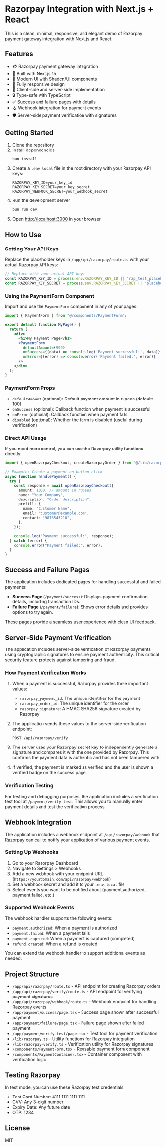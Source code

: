 # Razorpay Integration with Next.js + React

This is a clean, minimal, responsive, and elegant demo of Razorpay payment gateway integration with Next.js and React.

## Features

- 💳 Razorpay payment gateway integration
- 🚀 Built with Next.js 15
- 💅 Modern UI with Shadcn/UI components
- 📱 Fully responsive design
- 🔄 Client-side and server-side implementation
- 🔒 Type-safe with TypeScript
- ✅ Success and failure pages with details
- 🪝 Webhook integration for payment events
- 🛡️ Server-side payment verification with signatures

## Getting Started

1. Clone the repository
2. Install dependencies
   ```bash
   bun install
   ```
3. Create a `.env.local` file in the root directory with your Razorpay API keys:
   ```
   RAZORPAY_KEY_ID=your_key_id
   RAZORPAY_KEY_SECRET=your_key_secret
   RAZORPAY_WEBHOOK_SECRET=your_webhook_secret
   ```
4. Run the development server
   ```bash
   bun run dev
   ```
5. Open [http://localhost:3000](http://localhost:3000) in your browser

## How to Use

### Setting Your API Keys

Replace the placeholder keys in `/app/api/razorpay/route.ts` with your actual Razorpay API keys:

```typescript
// Replace with your actual API keys
const RAZORPAY_KEY_ID = process.env.RAZORPAY_KEY_ID || 'rzp_test_placeholder_key';
const RAZORPAY_KEY_SECRET = process.env.RAZORPAY_KEY_SECRET || 'placeholder_secret_key';
```

### Using the PaymentForm Component

Import and use the `PaymentForm` component in any of your pages:

```jsx
import { PaymentForm } from "@/components/PaymentForm";

export default function MyPage() {
  return (
    <div>
      <h1>My Payment Page</h1>
      <PaymentForm
        defaultAmount={999}
        onSuccess={(data) => console.log('Payment successful:', data)}
        onError={(error) => console.error('Payment failed:', error)}
      />
    </div>
  );
}
```

### PaymentForm Props

- `defaultAmount` (optional): Default payment amount in rupees (default: 100)
- `onSuccess` (optional): Callback function when payment is successful
- `onError` (optional): Callback function when payment fails
- `disabled` (optional): Whether the form is disabled (useful during verification)

### Direct API Usage

If you need more control, you can use the Razorpay utility functions directly:

```typescript
import { openRazorpayCheckout, createRazorpayOrder } from "@/lib/razorpay";

// Example: Create a payment on button click
async function handlePayment() {
  try {
    const response = await openRazorpayCheckout({
      amount: 1000, // amount in rupees
      name: "Your Company",
      description: "Order description",
      prefill: {
        name: "Customer Name",
        email: "customer@example.com",
        contact: "9876543210",
      },
    });

    console.log("Payment successful:", response);
  } catch (error) {
    console.error("Payment failed:", error);
  }
}
```

## Success and Failure Pages

The application includes dedicated pages for handling successful and failed payments:

- **Success Page** (`/payment/success`): Displays payment confirmation details, including transaction IDs.
- **Failure Page** (`/payment/failure`): Shows error details and provides options to try again.

These pages provide a seamless user experience with clean UI feedback.

## Server-Side Payment Verification

The application includes server-side verification of Razorpay payments using cryptographic signatures to ensure payment authenticity. This critical security feature protects against tampering and fraud.

### How Payment Verification Works

1. When a payment is successful, Razorpay provides three important values:
   - `razorpay_payment_id`: The unique identifier for the payment
   - `razorpay_order_id`: The unique identifier for the order
   - `razorpay_signature`: A HMAC SHA256 signature created by Razorpay

2. The application sends these values to the server-side verification endpoint:
   ```
   POST /api/razorpay/verify
   ```

3. The server uses your Razorpay secret key to independently generate a signature and compares it with the one provided by Razorpay. This confirms the payment data is authentic and has not been tampered with.

4. If verified, the payment is marked as verified and the user is shown a verified badge on the success page.

### Verification Testing

For testing and debugging purposes, the application includes a verification test tool at `/payment/verify-test`. This allows you to manually enter payment details and test the verification process.

## Webhook Integration

The application includes a webhook endpoint at `/api/razorpay/webhook` that Razorpay can call to notify your application of various payment events.

### Setting Up Webhooks

1. Go to your Razorpay Dashboard
2. Navigate to Settings > Webhooks
3. Add a new webhook with your endpoint URL (`https://yourdomain.com/api/razorpay/webhook`)
4. Set a webhook secret and add it to your `.env.local` file
5. Select events you want to be notified about (payment.authorized, payment.failed, etc.)

### Supported Webhook Events

The webhook handler supports the following events:

- `payment.authorized`: When a payment is authorized
- `payment.failed`: When a payment fails
- `payment.captured`: When a payment is captured (completed)
- `refund.created`: When a refund is created

You can extend the webhook handler to support additional events as needed.

## Project Structure

- `/app/api/razorpay/route.ts` - API endpoint for creating Razorpay orders
- `/app/api/razorpay/verify/route.ts` - API endpoint for verifying payment signatures
- `/app/api/razorpay/webhook/route.ts` - Webhook endpoint for handling Razorpay events
- `/app/payment/success/page.tsx` - Success page shown after successful payment
- `/app/payment/failure/page.tsx` - Failure page shown after failed payment
- `/app/payment/verify-test/page.tsx` - Test tool for payment verification
- `/lib/razorpay.ts` - Utility functions for Razorpay integration
- `/lib/razorpay-verify.ts` - Verification utility for Razorpay signatures
- `/components/PaymentForm.tsx` - Reusable payment form component
- `/components/PaymentContainer.tsx` - Container component with verification logic

## Testing Razorpay

In test mode, you can use these Razorpay test credentials:

- Test Card Number: 4111 1111 1111 1111
- CVV: Any 3-digit number
- Expiry Date: Any future date
- OTP: 1234

## License

MIT

